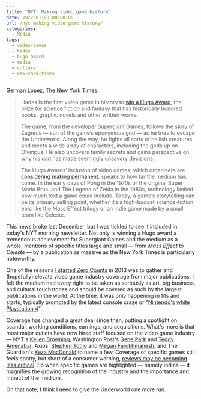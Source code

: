 ```yaml
---
title: "NYT: Making video game history"
date: 2022-01-03 08:00:00
url: /nyt-making-video-game-history/
categories:
  - Media
tags:
  - video-games
  - hades
  - hugo-award
  - media
  - culture
  - new-york-times
---
```


[German Lopez, The New York Times](https://messaging-custom-newsletters.nytimes.com/template/oakv2?campaign_id=9&emc=edit_nn_20220103&instance_id=49253&nl=the-morning&productCode=NN&regi_id=123956648&segment_id=78507&te=1&uri=nyt%3A%2F%2Fnewsletter%2Fd8605cd3-0f0b-5a1c-a2e0-6e4be0ca1bf6):

> Hades is the first video game in history to [win a Hugo Award](http://www.thehugoawards.org/hugo-history/2021-hugo-awards/), the prize for science fiction and fantasy that has historically honored books, graphic novels and other written works.
>
> The game, from the developer Supergiant Games, follows the story of Zagreus — son of the game’s eponymous god — as he tries to escape the Underworld. Along the way, he fights all sorts of hellish creatures and meets a wide array of characters, including the gods up on Olympus. He also uncovers family secrets and gains perspective on why his dad has made seemingly unsavory decisions.
>
> The Hugo Awards’ inclusion of video games, which organizers are [considering making permanent](https://www.ign.com/articles/hades-makes-history-as-the-first-video-game-to-win-a-hugo-award), speaks to how far the medium has come. In the early days of Pong in the 1970s or the original Super Mario Bros. and The Legend of Zelda in the 1980s, technology limited how much text a game could include. Today, a game’s storytelling can be its primary selling point, whether it’s a high-budget science-fiction epic like the Mass Effect trilogy or an indie game made by a small team like Celeste.

This news broke last December, but I was tickled to see it included in today's NYT morning newsletter. Not only is winning a Hugo award a tremendous achievement for Supergiant Games and the medium as a whole, mentions of specific titles large and small — from _Mass Effect_ to _Celeste_ — by a publication as massive as the New York Times is particularly noteworthy.

One of the reasons [I started Zero Counts](https://zerocounts.net/2014/12/30/2014-zero-counts-launch-greatest-hits/) in 2013 was to gather and (hopefully) elevate video game industry coverage from major publications. I felt the medium had every right to be taken as seriously as art, big business, and cultural touchstones and should be covered as such by the largest publications in the world. At the time, it was only happening in fits and starts, typically prompted by the latest console craze or "[Nintendo's white Playstation 4](https://zerocounts.net/2014/06/12/the-state-of-gaming-in-mainstream-media/)".

Coverage has changed a great deal since then, putting a spotlight on scandal, working conditions, earnings, and acquisitions. What's more is that most major outlets have now hired staff focused on the video game industry — NYT's [Kellen Browning](https://www.nytimes.com/by/kellen-browning), Washington Post's [Gene Park](https://www.washingtonpost.com/people/gene-park/) and [Teddy Amenabar](https://www.washingtonpost.com/people/teddy-amenabar/), Axios' [Stephen Totilo](https://www.axios.com/authors/stotilo/) and [Megan Farokhmanesh](https://www.axios.com/authors/mfarokhmanesh/), and The Guardian's [Keza MacDonald](https://www.theguardian.com/profile/keza-macdonald) to name a few. Coverage of specific games still feels spotty, but short of a consumer warning, [reviews may be becoming less critical](/2022/01/01/anybodys-game/). So when specific games are highlighted — namely indies — it magnifies the growing recognition of the industry and the importance and impact of the medium.

On that note, I think I need to give the Underworld one more run.
